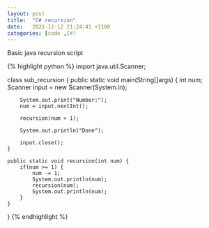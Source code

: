 ```yaml
---
layout: post
title:  "C# recursion"
date:   2021-12-12 21:24:41 +1100
categories: [code ,C#]
---
```

Basic java recursion script

{% highlight python %}
import java.util.Scanner;

class sub_recursion {
    public static void main(String[]args) {
        int num;
        Scanner input = new Scanner(System.in);

        System.out.print("Number:");
        num = input.nextInt();

        recursion(num + 1);

        System.out.println("Done");

        input.close();
    }

    public static void recursion(int num) {
        if(num >= 1) {
            num -= 1;
            System.out.println(num);
            recursion(num);
            System.out.println(num);
        }
    }
}
{% endhighlight %}